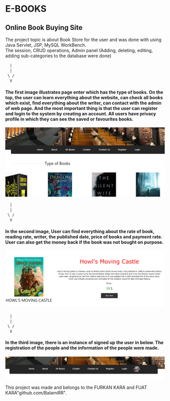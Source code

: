 # E-BOOKS

## Online Book Buying Site

The project topic is about Book Store for the user and was done with using Java Servlet, JSP, MySQL WorkBench.  
The session, CRUD operations, Admin panel (Adding, deleting, editing, adding sub-categories to the database were done)

      |
      |                       
     \ / 
      V
      
#### The first image illustrates page enter which has the type of books. On the top, the user can learn everything about the website, can check all books which exist, find everything about the writer, can contact with the admin of web page. And the most important thing is that the user can register and login to the system by creating an account. All users have privacy profile in which they can see the saved or favourites books.


![alt text](./JSP.png)

      |
      |                       
     \ / 
      V

#### In the second image, User can find everything about the rate of book, reading rate, writer, the published date, price of books and payment rate. User can also get the money back if the book was not bought on purpose.

 
![alt text](./JSP-1.png)

      |
      |                       
     \ / 
      V


#### In the third image, there is an instance of signed up the user in below. The registration of the people and the information of the people were made.

![alt text](./JSP-2.png)



This project was made and belongs to the FURKAN KARA and FUAT KARA"github.com/BalamiRR".

